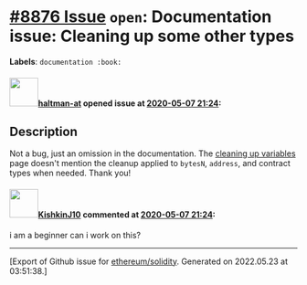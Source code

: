 # [\#8876 Issue](https://github.com/ethereum/solidity/issues/8876) `open`: Documentation issue: Cleaning up some other types
**Labels**: `documentation :book:`


#### <img src="https://avatars.githubusercontent.com/u/35589221?v=4" width="50">[haltman-at](https://github.com/haltman-at) opened issue at [2020-05-07 21:24](https://github.com/ethereum/solidity/issues/8876):

## Description

Not a bug, just an omission in the documentation.  The [cleaning up variables](https://solidity.readthedocs.io/en/v0.6.7/internals/variable_cleanup.html) page doesn't mention the cleanup applied to `bytesN`, `address`, and contract types when needed.  Thank you!

#### <img src="https://avatars.githubusercontent.com/u/81019895?u=20bd7346f867b8291de70e02e2b6d61f453d5e5d&v=4" width="50">[KishkinJ10](https://github.com/KishkinJ10) commented at [2020-05-07 21:24](https://github.com/ethereum/solidity/issues/8876#issuecomment-809268587):

i am a beginner can i work on this?


-------------------------------------------------------------------------------



[Export of Github issue for [ethereum/solidity](https://github.com/ethereum/solidity). Generated on 2022.05.23 at 03:51:38.]
